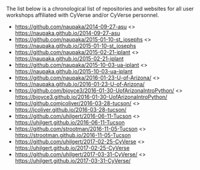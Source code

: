 The list below is a chronological list of repositories and websites for all user workshops
affiliated with CyVerse and/or CyVerse personnel. 

* https://github.com/naupaka/2014-09-27-asu <> https://naupaka.github.io/2014-09-27-asu
* https://github.com/naupaka/2015-01-10-st_josephs <> https://naupaka.github.io/2015-01-10-st_josephs
* https://github.com/naupaka/2015-02-21-iplant <> https://naupaka.github.io/2015-02-21-iplant
* https://github.com/naupaka/2015-10-03-ua-iplant <> https://naupaka.github.io/2015-10-03-ua-iplant
* https://github.com/naupaka/2016-01-23-U-of-Arizona/ <> https://naupaka.github.io/2016-01-23-U-of-Arizona/
* https://github.com/bjoyce3/2016-01-30-UofArizonaIntroPython/ <> https://bjoyce3.github.io/2016-01-30-UofArizonaIntroPython/
* https://github.comjcoliver/2016-03-28-tucson/ <> https://jcoliver.github.io/2016-03-28-tucson/
* https://github.com/uhilgert/2016-06-11-Tucson <> https://uhilgert.github.io/2016-06-11-Tucson
* https://github.com/strootman/2016-11-05-Tucson <> https://strootman.github.io/2016-11-05-Tucson
* https://github.com/uhilgert/2017-02-25-CyVerse <> https://uhilgert.github.io/2017-02-25-CyVerse
* https://github.com/uhilgert/2017-03-31-CyVerse/ <> https://uhilgert.github.io/2017-03-31-CyVerse/
